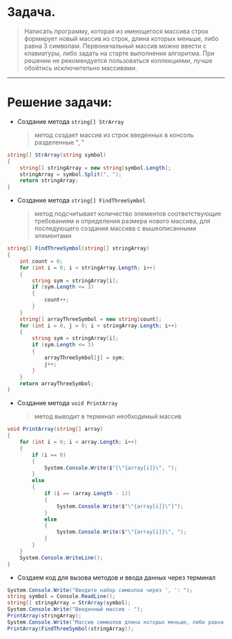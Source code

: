 # Задача.
>Написать программу, которая из имеющегося массива строк формирует новый массив из строк, длина которых меньше, либо равна 3 символам. Первоначальный массив можно ввести с клавиатуры, либо задать на старте выполнения алгоритма. При решении не рекомендуется пользоваться коллекциями, лучше обойтись исключительно массивами.

---

# Решение задачи:

- Создание метода `string[] StrArray`

  > метод создает массив из строк введенных в консоль разделенные ", "

```C#
string[] StrArray(string symbol)
{
    string[] stringArray = new string[symbol.Length];
    stringArray = symbol.Split(", ");
    return stringArray;
}
```

- Создание метода `string[] FindThreeSymbol`

  > метод подсчитывает количество элементов соответствующие требованиям и определения размера нового массива, для последующего создания массива с вышеописанными элементами 

```C#
string[] FindThreeSymbol(string[] stringArray)
{
    int count = 0;
    for (int i = 0; i < stringArray.Length; i++)
    {
        string sym = stringArray[i];
        if (sym.Length <= 3)
        {
            count++;
        }
    }
    string[] arrayThreeSymbol = new string[count];
    for (int i = 0, j = 0; i < stringArray.Length; i++)
    {
        string sym = stringArray[i];
        if (sym.Length <= 3)
        {
            arrayThreeSymbol[j] = sym;
            j++;
        }
    }
    return arrayThreeSymbol;
}
```

- Создание метода `void PrintArray`

  > метод выводит в терминал необходимый массив

```C#
void PrintArray(string[] array)
{
    for (int i = 0; i < array.Length; i++)
    {
        if (i == 0)
        {
            System.Console.Write($"[\"{array[i]}\", ");
        }
        else
        {
            if (i == (array.Length - 1))
            {
                System.Console.Write($"\"{array[i]}\"]");
            }
            else
            {
                System.Console.Write($"\"{array[i]}\", ");
            }
        }
    }
    System.Console.WriteLine();
}
```

- Создаем код для вызова методов и ввода данных через терминал

```C#
System.Console.Write("Введите набор символов через ', ': ");
string symbol = Console.ReadLine();
string[] stringArray = StrArray(symbol);
System.Console.Write("Введенный массив - ");
PrintArray(stringArray);
System.Console.Write("Массив символов длина которых меньше, либо равна 3 - ");
PrintArray(FindThreeSymbol(stringArray));
```
